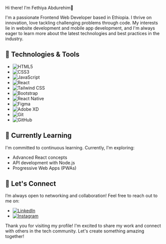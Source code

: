 Hi there! I'm Fethiya Abdurehim👋

I'm a passionate Frontend Web Developer based in Ethiopia. 
I thrive on innovation, love tackling challenging problems through code. My interests lie in website development and mobile app development,
and I'm always eager to learn more about the latest technologies and best practices in the industry.

## 🔧 Technologies & Tools

  - ![HTML5](https://img.shields.io/badge/HTML5-E34F26?style=flat&logo=html5&logoColor=white)
  - ![CSS3](https://img.shields.io/badge/CSS3-1572B6?style=flat&logo=css3&logoColor=white)
  - ![JavaScript](https://img.shields.io/badge/JavaScript-F7DF1E?style=flat&logo=javascript&logoColor=black)
  - ![React](https://img.shields.io/badge/React-61DAFB?style=flat&logo=react&logoColor=black)
  - ![Tailwind CSS](https://img.shields.io/badge/Tailwind%20CSS-06B6D4?style=flat&logo=tailwind-css&logoColor=white)
  - ![Bootstrap](https://img.shields.io/badge/Bootstrap-7952B3?style=flat&logo=bootstrap&logoColor=white)
  - ![React Native](https://img.shields.io/badge/React%20Native-61DAFB?style=flat&logo=react&logoColor=black)
  - ![Figma](https://img.shields.io/badge/Figma-F24E1E?style=flat&logo=figma&logoColor=white)
  - ![Adobe XD](https://img.shields.io/badge/Adobe%20XD-FF61F6?style=flat&logo=adobe-xd&logoColor=white)
  - ![Git](https://img.shields.io/badge/Git-F05032?style=flat&logo=git&logoColor=white)
  - ![GitHub](https://img.shields.io/badge/GitHub-181717?style=flat&logo=github&logoColor=white)

## 🌱 Currently Learning

I'm committed to continuous learning. Currently, I'm exploring:

- Advanced React concepts
- API development with Node.js
- Progressive Web Apps (PWAs)

## 🤝 Let's Connect

I’m always open to networking and collaboration! Feel free to reach out to me on:

- [![LinkedIn](https://img.shields.io/badge/LinkedIn-0A66C2?style=flat&logo=linkedin&logoColor=white)](your-linkedin-url)
- [![Instagram](https://img.shields.io/badge/Instagram-E4405F?style=flat&logo=instagram&logoColor=white)](your-instagram-url)

Thank you for visiting my profile! I'm excited to share my work and connect with others in the tech community. Let's create something amazing together!

